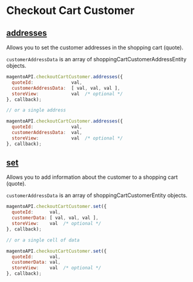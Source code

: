 # Checkout Cart Customer

## [addresses](http://www.magentocommerce.com/api/soap/checkout/cartCustomer/cart_customer.addresses.html)

Allows you to set the customer addresses in the shopping cart (quote).

`customerAddressData` is an array of shoppingCartCustomerAddressEntity objects.

```js
magentoAPI.checkoutCartCustomer.addresses({
  quoteId:              val,
  customerAddressData:  [ val, val, val ],
  storeView:            val  /* optional */
}, callback);

// or a single address

magentoAPI.checkoutCartCustomer.addresses({
  quoteId:              val,
  customerAddressData:  val,
  storeView:            val  /* optional */
}, callback);
```

## [set](http://www.magentocommerce.com/api/soap/checkout/cartCustomer/cart_customer.set.html)

Allows you to add information about the customer to a shopping cart (quote).

`customerAddressData` is an array of shoppingCartCustomerEntity objects.

```js
magentoAPI.checkoutCartCustomer.set({
  quoteId:      val,
  customerData: [ val, val, val ],
  storeView:    val  /* optional */
}, callback);

// or a single cell of data

magentoAPI.checkoutCartCustomer.set({
  quoteId:      val,
  customerData: val,
  storeView:    val  /* optional */
}, callback);
```